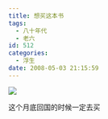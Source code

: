 ```yaml
---
title: 想买这本书
tags:
  - 八十年代
  - 老六
id: 512
categories:
  - 浮生
date: 2008-05-03 21:15:59
---
```


[![](http://pic.yupoo.com/pigu6/288905607310/d2laxsg9.jpg)](http://pigu6.ycool.com/)

这个月底回国的时候一定去买  